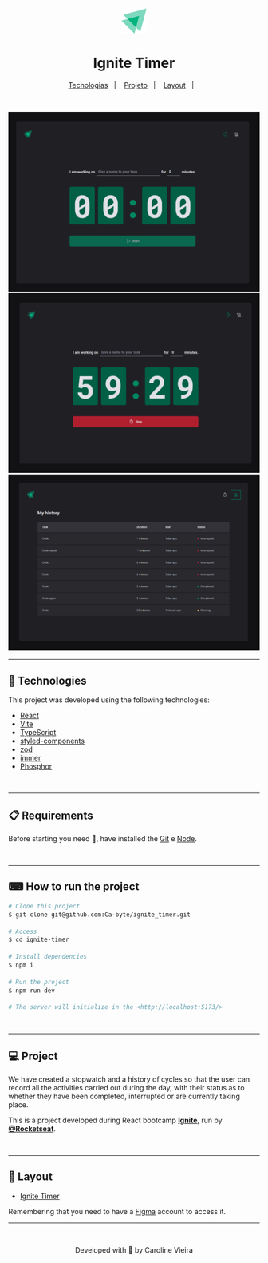 #
<p align="center">
    <img alt="" src="./public/logo-ignite.svg" width="50px">
</p>
<h1 align="center">Ignite Timer</h1>


<p align="center">
  <a href="#rocket-tecnologias">Tecnologias</a>&nbsp;&nbsp;&nbsp;|&nbsp;&nbsp;&nbsp;
  <a href="#-projeto">Projeto</a>&nbsp;&nbsp;&nbsp;|&nbsp;&nbsp;&nbsp;
  <a href="#-layout">Layout</a>&nbsp;&nbsp;&nbsp;|&nbsp;&nbsp;&nbsp;
</p>
<br>

<p align="center">
    <img alt="" src="./public/ignite-timer-cover-1.png" width="700px">
    <img alt="" src="./public/ignite-timer-cover-2.png" width="700px">
    <img alt="" src="./public/ignite-timer-cover-3.png" width="700px">
</p>

---
## 🚀 Technologies ##

This project was developed using the following technologies:

- [React](https://pt-br.reactjs.org/)
- [Vite](https://vitejs.dev/)
- [TypeScript](https://www.typescriptlang.org/)
- [styled-components](https://styled-components.com/)
- [zod](https://github.com/colinhacks/zod/)
- [immer](https://github.com/immerjs/immer/)
- [Phosphor](https://phosphoricons.com/)
<br>

---

## 📋  Requirements ##

Before starting you need :checkered_flag:, have installed the [Git](https://git-scm.com) e [Node](https://nodejs.org/en/).

<br>

---
## ⌨ How to run the project ##

```bash
# Clone this project
$ git clone git@github.com:Ca-byte/ignite_timer.git

# Access
$ cd ignite-timer

# Install dependencies
$ npm i

# Run the project
$ npm run dev

# The server will initialize in the <http://localhost:5173/>

```
<br>

---

## 💻 Project

We have created a stopwatch and a history of cycles so that the user can record all the activities carried out during the day, with their status as to whether they have been completed, interrupted or are currently taking place.

This is a project developed during React bootcamp **[Ignite](https://github.com/Rocketseat)**, run by **[@Rocketseat](https://github.com/Rocketseat)**.

<br>

---

## 🔖 Layout ##

- [Ignite Timer](https://www.figma.com/file/myEkJKJPALMmzY637irtLr/Ignite-Timer-(Community)?node-id=313%3A964&t=jib2LxOeOVFazHTG-0)

Remembering that you need to have a [Figma](http://figma.com/) account to access it.



---


<br>
<p align="center">Developed with 💜 by Caroline Vieira</p>

